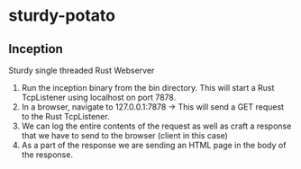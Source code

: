 # sturdy-potato

## Inception
Sturdy single threaded Rust Webserver
1. Run the inception binary from the bin directory. This will start a Rust TcpListener using localhost on port 7878.
2. In a browser, navigate to 127.0.0.1:7878 -> This will send a GET request to the Rust TcpListener. 
3. We can log the entire contents of the request as well as craft a response that we have to send to the browser (client in this case)
4. As a part of the response we are sending an HTML page in the body of the response. 



